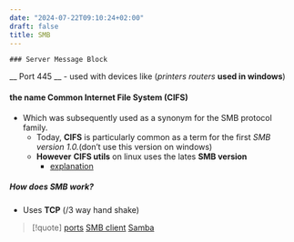 ```yaml
---
date: "2024-07-22T09:10:24+02:00"
draft: false
title: SMB
---
```


    ### Server Message Block 

\_\_ Port 445 \_\_ - used with devices like (*printers routers* **used
in windows**)

#### the name Common Internet File System (CIFS)

-   Which was subsequently used as a synonym for the SMB protocol
    family.
    -   Today, **CIFS** is particularly common as a term for the first
        *SMB version 1.0.*(don’t use this version on windows)
    -   **However** **CIFS utils** on linux uses the lates **SMB
        version**
        -   [explanation](https://www.youtube.com/watch?v:%20XbyvQFJ-jHY&list=PL78ppT-_wOmuwT9idLvuoKOn6UYurFKCp&index=15)

##### How does SMB work?

-   Uses **TCP** (/3 way hand shake)

> \[!quote\] [ports](/Notes/posts/ports/ports) [SMB
> client](/Notes/posts/SMB_client) [Samba](/Notes/posts/Samba)
